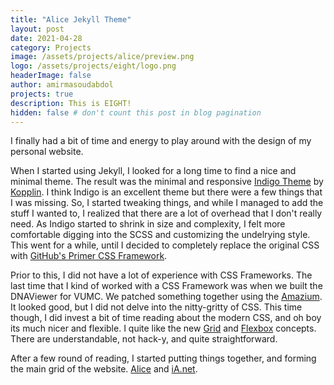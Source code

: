 ```yaml
---
title: "Alice Jekyll Theme"
layout: post
date: 2021-04-28
category: Projects
image: /assets/projects/alice/preview.png
logo: /assets/projects/eight/logo.png
headerImage: false
author: amirmasoudabdol
projects: true
description: This is EIGHT!
hidden: false # don't count this post in blog pagination
---
```


I finally had a bit of time and energy to play around with the design of my personal website.

When I started using Jekyll, I looked for a long time to find a nice and minimal theme. The result was the minimal and responsive [Indigo Theme](https://github.com/sergiokopplin/indigo) by [Kopplin](https://github.com/sergiokopplin/indigo). I think Indigo is an excellent theme but there were a few things that I was missing. So, I started tweaking things, and while I managed to add the stuff I wanted to, I realized that there are a lot of overhead that I don't really need. As Indigo started to shrink in size and complexity, I felt more comfortable digging into the SCSS and customizing the undelrying style. This went for a while, until I decided to completely replace the original CSS with [GitHub's Primer CSS Framework](https://primer.style/css/).

Prior to this, I did not have a lot of experience with CSS Frameworks. The last time that I kind of worked with a CSS Framework was when we built the DNAViewer for VUMC. We patched something together using the [Amazium](https://www.amazium.co.uk). It looked good, but I did not delve into the nitty-gritty of CSS. This time though, I did invest a bit of time reading about the modern CSS, and oh boy its much nicer and flexible. I quite like the new [Grid](https://developer.mozilla.org/en-US/docs/Learn/CSS/CSS_layout/Grids) and [Flexbox](https://developer.mozilla.org/en-US/docs/Learn/CSS/CSS_layout/Flexbox) concepts. There are understandable, not hack-y, and quite straightforward.


After a few round of reading, I started putting things together, and forming the main grid of the website.
[Alice](https://alice.ia.net) and [iA.net](https://ia.net/design/blog). 